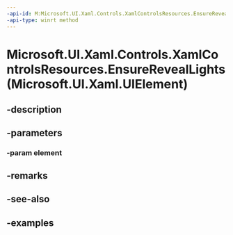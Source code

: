 ```yaml
---
-api-id: M:Microsoft.UI.Xaml.Controls.XamlControlsResources.EnsureRevealLights(Microsoft.UI.Xaml.UIElement)
-api-type: winrt method
---
```


# Microsoft.UI.Xaml.Controls.XamlControlsResources.EnsureRevealLights(Microsoft.UI.Xaml.UIElement)

<!--
public static void EnsureRevealLights (Microsoft.UI.Xaml.UIElement element);
-->


## -description

## -parameters

### -param element

## -remarks

## -see-also

## -examples


